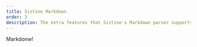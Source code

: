 ```yaml
---
title: Sistine Markdown
order: 3
description: The extra features that Sistine's Markdown parser supports, and where it deviates from the norm
---
```


Markdonw!
